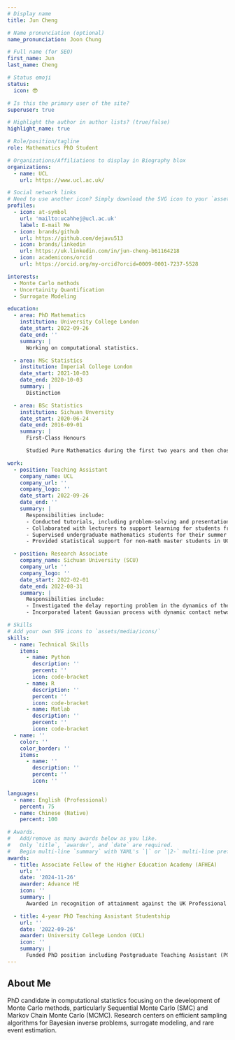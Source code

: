 ```yaml
---
# Display name
title: Jun Cheng

# Name pronunciation (optional)
name_pronunciation: Joon Chung

# Full name (for SEO)
first_name: Jun
last_name: Cheng

# Status emoji
status:
  icon: 😎

# Is this the primary user of the site?
superuser: true

# Highlight the author in author lists? (true/false)
highlight_name: true

# Role/position/tagline
role: Mathematics PhD Student

# Organizations/Affiliations to display in Biography blox
organizations:
  - name: UCL
    url: https://www.ucl.ac.uk/

# Social network links
# Need to use another icon? Simply download the SVG icon to your `assets/media/icons/` folder.
profiles:
  - icon: at-symbol
    url: 'mailto:ucahhej@ucl.ac.uk'
    label: E-mail Me
  - icon: brands/github
    url: https://github.com/dejavu513
  - icon: brands/linkedin
    url: https://uk.linkedin.com/in/jun-cheng-b61164218
  - icon: academicons/orcid
    url: https://orcid.org/my-orcid?orcid=0009-0001-7237-5528

interests:
  - Monte Carlo methods
  - Uncertainity Quantification
  - Surrogate Modeling

education:
  - area: PhD Mathematics
    institution: University College London
    date_start: 2022-09-26
    date_end: ''
    summary: |
      Working on computational statistics.

  - area: MSc Statistics
    institution: Imperial College London
    date_start: 2021-10-03
    date_end: 2020-10-03
    summary: |
      Distinction

  - area: BSc Statistics
    institution: Sichuan Unversity
    date_start: 2020-06-24
    date_end: 2016-09-01
    summary: |
      First-Class Honours

      Studied Pure Mathematics during the first two years and then chose statistics stream.

work:
  - position: Teaching Assistant
    company_name: UCL
    company_url: ''
    company_logo: ''
    date_start: 2022-09-26
    date_end: ''
    summary: |
      Responsibilities include:
      - Conducted tutorials, including problem-solving and presentation sessions, for the Analysis - 1 module.
      - Collaborated with lecturers to support learning for students from diverse academic backgrounds for multiple modules.
      - Supervised undergraduate mathematics students for their summer projects.
      - Provided statistical support for non-math master students in UCL EGA Institute for Women’s Health.

  - position: Research Associate
    company_name: Sichuan University (SCU)
    company_url: ''
    company_logo: ''
    date_start: 2022-02-01
    date_end: 2022-08-31
    summary: |
      Responsibilities include:
      - Investigated the delay reporting problem in the dynamics of the disease spread.
      - Incorporated latent Gaussian process with dynamic contact networks underlying the epidemic for time delay cases.

# Skills
# Add your own SVG icons to `assets/media/icons/`
skills:
  - name: Technical Skills
    items:
      - name: Python
        description: ''
        percent: ''
        icon: code-bracket
      - name: R
        description: ''
        percent: ''
        icon: code-bracket
      - name: Matlab
        description: ''
        percent: ''
        icon: code-bracket
  - name: ''
    color: ''
    color_border: ''
    items:
      - name: ''
        description: ''
        percent: ''
        icon: ''

languages:
  - name: English (Professional)
    percent: 75
  - name: Chinese (Native)
    percent: 100

# Awards.
#   Add/remove as many awards below as you like.
#   Only `title`, `awarder`, and `date` are required.
#   Begin multi-line `summary` with YAML's `|` or `|2-` multi-line prefix and indent 2 spaces below.
awards:
  - title: Associate Fellow of the Higher Education Academy (AFHEA)
    url: ''
    date: '2024-11-26'
    awarder: Advance HE
    icon: ''
    summary: |
      Awarded in recognition of attainment against the UK Professional Standards Framework (UKPSF) for teaching and learning support in higher education.

  - title: 4-year PhD Teaching Assistant Studentship
    url: ''
    date: '2022-09-26'
    awarder: University College London (UCL)
    icon: ''
    summary: |
      Funded PhD position including Postgraduate Teaching Assistant (PGTA) duties as part of doctoral training.
---
```


## About Me

PhD candidate in computational statistics focusing on the development of Monte Carlo methods, particularly Sequential Monte Carlo (SMC) and Markov Chain Monte Carlo (MCMC). Research centers on efficient sampling algorithms for Bayesian inverse problems, surrogate modeling, and rare event estimation.
